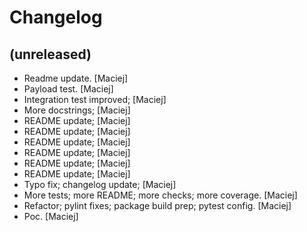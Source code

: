 Changelog
=========


(unreleased)
------------
- Readme update. [Maciej]
- Payload test. [Maciej]
- Integration test improved; [Maciej]
- More docstrings; [Maciej]
- README update; [Maciej]
- README update; [Maciej]
- README update; [Maciej]
- README update; [Maciej]
- README update; [Maciej]
- README update; [Maciej]
- Typo fix; changelog update; [Maciej]
- More tests; more README; more checks; more coverage. [Maciej]
- Refactor; pylint fixes; package build prep; pytest config. [Maciej]
- Poc. [Maciej]


